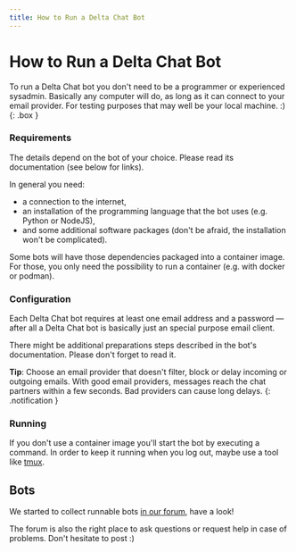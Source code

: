 ```yaml
---
title: How to Run a Delta Chat Bot
---
```


# How to Run a Delta Chat Bot

To run a Delta Chat bot you don't need to be a programmer or experienced sysadmin.
Basically any computer will do, as long as it can connect to your email provider.
For testing purposes that may well be your local machine. :)
{: .box }


### Requirements
The details depend on the bot of your choice.
Please read its documentation (see below for links).

In general you need:
* a connection to the internet,
* an installation of the programming language that the bot uses (e.g. Python or NodeJS),
* and some additional software packages (don't be afraid, the installation won't be complicated).

Some bots will have those dependencies packaged into a container image. For
those, you only need the possibility to run a container (e.g. with docker or
podman).

### Configuration
Each Delta Chat bot requires at least one email address and a password — after all a Delta Chat bot is basically just an special purpose email client.

There might be additional preparations steps described in the bot's documentation. Please don't forget to read it.

**Tip**: Choose an email provider that doesn't filter, block or delay incoming or outgoing emails. With good email providers, messages reach the chat partners within a few seconds. Bad providers can cause long delays.
{: .notification }

### Running
If you don't use a container image you'll start the bot by executing a command. In order to keep it running when you log out, maybe use a tool like [tmux](https://github.com/tmux/tmux/).

## Bots

We started to collect runnable bots [in our forum](https://support.delta.chat/c/bots), have a look!

The forum is also the right place to ask questions or request help in case of problems. Don't hesitate to post :)

